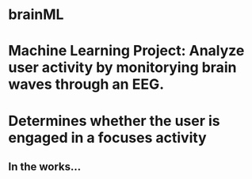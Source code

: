 # brainML

# Machine Learning Project: Analyze user activity by monitorying brain waves through an EEG.
# Determines whether the user is engaged in a focuses activity

## In the works...
